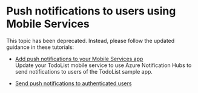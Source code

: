 <properties 
	pageTitle="Push notifications to users (Android ) | Mobile Dev Center" 
	description="Learn how to use Mobile Services to push notifications to users of your Android app." 
	services="mobile-services" 
	documentationCenter="android" 
	authors="ysxu" 
	manager="dwrede" 
	editor=""/>

<tags 
	ms.service="mobile-services" 
	ms.date="07/29/2015" 
	wacn.date=""/>

# Push notifications to users using Mobile Services

This topic has been deprecated. Instead, please follow the updated guidance in these tutorials:

+ [Add push notifications to your Mobile Services app](/documentationa/articles/mobile-services-javascript-backend-android-get-started-push)<br/>Update your TodoList mobile service to use Azure Notification Hubs to send notifications to users of the TodoList sample app.

+ [Send push notifications to authenticated users](/documentationa/articles/mobile-services-javascript-backend-android-push-notifications-app-users)  
